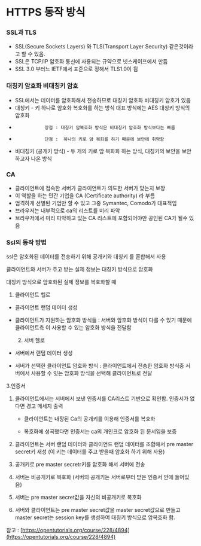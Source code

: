# HTTPS 동작 방식

### SSL과 TLS

* SSL\(Secure Sockets Layers\) 와 TLS\(Transport Layer Security\) 같은것이라고 할 수 있음.
*  SSL은 TCP/IP 암호화 통신에 사용되는 규약으로 넷스케이프에서 만듬
*  SSL 3.0 부터느 IETF에서 표준으로 정해서 TLS1.0이 됨

### 대칭키 암호화 비대칭키 암호

* SSL에서는 데이터를 암호화해서 전송하므로 대칭키 암호화 비대칭키 암호가 있음
* 대칭키 - 키 하나로 암호화 복호화를 하는 방식  대표 방식에는 AES 대칭키 방식의 암호화
*                장점 : 대칭키 암복호화 방식은 비대칭키 암호화 방식보다는 빠름
*                단점 :  하나의 키로 암 복화를 하기 때문에 보안에 취약함     
* 비대칭키 \(공개키 방식\) - 두 개의 키로 암 복화화 하는 방식, 대칭키의 보안을 보안하고자 나온 방식

### CA

* 클라이언트에 접속한 서버가 클라이언트가 의도한 서버가 맞는지 보장
* 이 역할을 하는 민간 기업을 CA \(Certificate authority\) 라 부름
* 엄격하게 선별된 기업만 할 수 있고 그중 Symantec, Comodo가 대표적임
* 브라우저는 내부적으로 ca의 리스트를 미리 파악
* 브라우저에서 미리 파악하고 있는 CA 리스트에 포함되어야만 공인된 CA가 될수 있음

### Ssl의 동작 방법

ssl은 암호화된 데이터를 전송하기 위해 공개키와 대칭키 를 혼합해서 사용

클라이언트와 서버가 주고 받는 실제 정보는 대칭키 방식으로 암호화

대칭키 방식으로 암호화된 실제 정보를 복호화할 때 

1. 클라이언트 헬로

 - 클라이언트 랜덤 데이터 생성

- 클라이언트가 지원하는 암호화 방식들 : 서버와 암호화 방식이 다를 수 있기 때문에 클라이언트측     이 사용할 수 있는 암호화 방식을 전달함

  2. 서버 헬로

 - 서버에서 랜덤 데이터  생성

 - 서버가 선택한 클라이언트 암호화 방식 : 클라이언트에서 전송한 암호화 방식중 서버에서 사용할 수 잇는 암호화 방식을 선택해 클라이언트로 전달

  3.인증서

1. 클라이언트에서는 서버에서 보낸 인증서를 CA리스트 기반으로 확인함. 인증서가 없다면 경고 메세지 출력 

      - 클라이언트는 내장된 Ca의 공개키를 이용해 인증서를 복호화 

      - 복호화에 성곡했다면 인증서는 ca의 개인크로 암호화 된 문서임을 보증

1. 클라이언트는 서버 랜덤 데이터와 클라이언드 랜덤 데이터를 조합해서 pre master secret키 새성 \(이 키는 데이터를 주고 받을때 암호화 하기 위해 사용\)
2. 공개키로 pre master secretr키를 암호화 해서 서버에 전송
3. 서버는 비공개키로 복호화 \(서버의 공개키는 서버로부터 받은 인증서 안에 들어있음\)
4. 서버는 pre master secret값을 자신의 비공개키로 복호화
5. 서버와 클라이언트는 pre master secret값을 master secret값으로 만들고 master secret는 session key를 생성하여 대칭키 방식으로 암복호화 함.

참고 : [https://opentutorials.org/course/228/4894](https://opentutorials.org/course/228/4894)


